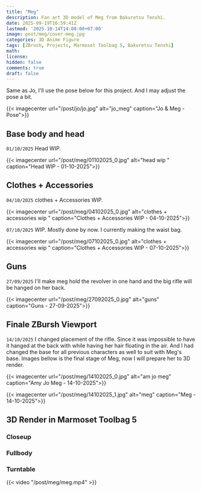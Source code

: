 ```yaml
---
title: "Meg"
description: Fan art 3D model of Meg from Bakuretsu Tenshi.
date: 2025-09-19T16:59:41Z
lastmod: '2025-10-14T14:08:00+07:00'
image: post/meg/cover-meg.jpg
categories: 3D Anime Figure
tags: [ZBrush, Projects, Marmoset Toolbag 5, Bakuretsu Tenshi]
math: 
license: 
hidden: false
comments: true
draft: false
---
```

Same as Jo, I'll use the pose below for this project. And I may adjust the pose a bit.

{{< imagecenter url="/post/jo/jo.jpg" alt="jo_meg" caption="Jo & Meg - Pose">}}

## Base body and head

`01/10/2025` Head WIP.

{{< imagecenter url="/post/meg/01102025_0.jpg" alt="head wip " caption="Head WIP - 01-10-2025">}}

## Clothes + Accessories

`04/10/2025` clothes + Accessories WIP.

{{< imagecenter url="/post/meg/04102025_0.jpg" alt="clothes + accessories wip " caption="Clothes + Accessories WIP - 04-10-2025">}}

`07/10/2025` WIP. Mostly done by now. I currently making the waist bag.

{{< imagecenter url="/post/meg/07102025_0.jpg" alt="clothes + accessories wip " caption="Clothes + Accessories WIP - 07-10-2025">}}

## Guns

`27/09/2025` I'll make meg hold the revolver in one hand and the big rifle will be hanged on her back.

{{< imagecenter url="/post/meg/27092025_0.jpg" alt="guns" caption="Guns - 27-09-2025">}}

## Finale ZBursh Viewport
 
`14/10/2025` I changed placement of the rifle. Since it was impossible to have it hanged at the back with while having her hair floating in the air. And I had changed the base for all previous characters as well to suit with Meg's base. Images bellow is the final stage of Meg, now I will prepare her to 3D render.

{{< imagecenter url="/post/meg/14102025_0.jpg" alt="am jo meg" caption="Amy Jo Meg - 14-10-2025">}}

{{< imagecenter url="/post/meg/14102025_1.jpg" alt="meg" caption="Meg - 14-10-2025">}}

## 3D Render in Marmoset Toolbag 5

### Closeup

### Fullbody

### Turntable

{{< video "/post/meg/meg.mp4" >}}
